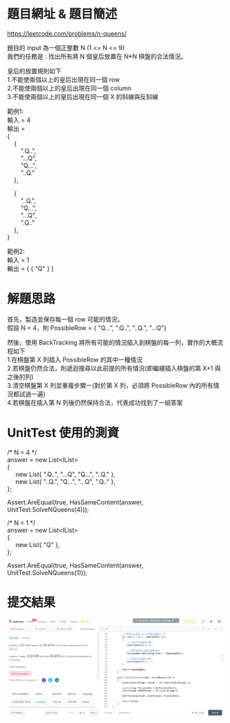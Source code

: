 # 題目網址 & 題目簡述  
https://leetcode.com/problems/n-queens/  
  
題目的 input 為一個正整數 N (1 <= N <= 9)  
我們的任務是 : 找出所有將 N 個皇后放置在 N*N 棋盤的合法情況。  
  
皇后的放置規則如下  
1.不能使兩個以上的皇后出現在同一個 row  
2.不能使兩個以上的皇后出現在同一個 column  
3.不能使兩個以上的皇后出現在同一個 X 的斜線與反斜線  
  
範例1:  
輸入 = 4  
輸出 =  
{  
&nbsp;&nbsp;&nbsp;&nbsp;{  
&nbsp;&nbsp;&nbsp;&nbsp;&nbsp;&nbsp;&nbsp;&nbsp;".Q..",  
&nbsp;&nbsp;&nbsp;&nbsp;&nbsp;&nbsp;&nbsp;&nbsp;"...Q",  
&nbsp;&nbsp;&nbsp;&nbsp;&nbsp;&nbsp;&nbsp;&nbsp;"Q...",  
&nbsp;&nbsp;&nbsp;&nbsp;&nbsp;&nbsp;&nbsp;&nbsp;"..Q."  
&nbsp;&nbsp;&nbsp;&nbsp;},  
  
&nbsp;&nbsp;&nbsp;&nbsp;{  
&nbsp;&nbsp;&nbsp;&nbsp;&nbsp;&nbsp;&nbsp;&nbsp;"..Q.",  
&nbsp;&nbsp;&nbsp;&nbsp;&nbsp;&nbsp;&nbsp;&nbsp;"Q...",  
&nbsp;&nbsp;&nbsp;&nbsp;&nbsp;&nbsp;&nbsp;&nbsp;"...Q",  
&nbsp;&nbsp;&nbsp;&nbsp;&nbsp;&nbsp;&nbsp;&nbsp;".Q.."  
&nbsp;&nbsp;&nbsp;&nbsp;},  
}  
  
範例2:  
輸入 = 1  
輸出 = { { "Q" } }  
  
# 解題思路  
首先，製造並保存每一個 row 可能的情況，  
假設 N = 4，則 PossibleRow = { "Q...", ".Q..", "..Q.", "...Q"}  
  
然後，使用 BackTracking 將所有可能的情況插入到棋盤的每一列，實作的大概流程如下  
1.在棋盤第 X 列插入 PossibleRow 的其中一種情況  
2.若棋盤仍然合法，則遞迴搜尋以此前提的所有情況(即繼續插入棋盤的第 X+1 與之後的列)  
3.清空棋盤第 X 列並重複步驟一(對於第 X 列，必須將 PossibleRow 內的所有情況都試過一遍)  
4.若棋盤在插入第 N 列後仍然保持合法，代表成功找到了一組答案  
  
# UnitTest 使用的測資  
/* N = 4 */  
answer = new List<IList<string>>  
{  
&nbsp;&nbsp;&nbsp;&nbsp;&nbsp;new List<string>{ ".Q..", "...Q", "Q...", "..Q." },  
&nbsp;&nbsp;&nbsp;&nbsp;&nbsp;new List<string>{ "..Q.", "Q...", "...Q", ".Q.." },  
};  
  
Assert.AreEqual(true, HasSameContent(answer, UnitTest.SolveNQueens(4)));  
  
/* N = 1 */  
answer = new List<IList<string>>  
{  
&nbsp;&nbsp;&nbsp;&nbsp;&nbsp;new List<string>{ "Q" },  
};  
  
Assert.AreEqual(true, HasSameContent(answer, UnitTest.SolveNQueens(1)));  
  
# 提交結果  
![image](https://raw.githubusercontent.com/Jacky20200711/LeetCode/master/Q51(N-Queens)/SuccessShot.PNG)  
&emsp;  
&emsp;  
